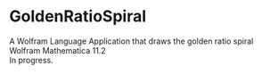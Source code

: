 # GoldenRatioSpiral
A Wolfram Language Application that draws the golden ratio spiral  
Wolfram Mathematica 11.2  
In progress.
